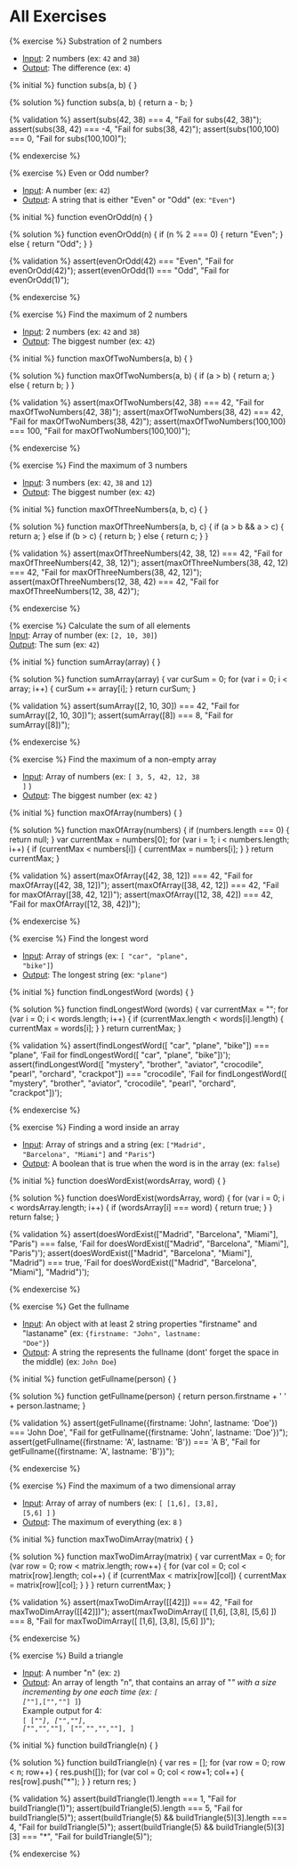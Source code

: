 # All Exercises


<!-- Exercise -->
{% exercise %}
Substration of 2 numbers<br>
- <u>Input</u>: 2 numbers (ex: <code>42</code> and <code>38</code>) <br>
- <u>Output</u>: The difference (ex: <code>4</code>)

{% initial %}
function subs(a, b) {
} 

{% solution %}
function subs(a, b) {
    return a - b;
} 

{% validation %}
assert(subs(42, 38) === 4, "Fail for subs(42, 38)");
assert(subs(38, 42) === -4, "Fail for subs(38, 42)");
assert(subs(100,100) === 0, "Fail for subs(100,100)");

{% endexercise %}



<!-- Exercise -->
{% exercise %}
Even or Odd number?<br>
- <u>Input</u>: A number (ex: <code>42</code>) <br>
- <u>Output</u>: A string that is either "Even" or "Odd" (ex: <code>"Even"</code>)

{% initial %}
function evenOrOdd(n) {
} 

{% solution %}
function evenOrOdd(n) {
    if (n % 2 === 0) {
        return "Even";
    }
    else {
        return "Odd";
    }
} 

{% validation %}
assert(evenOrOdd(42) === "Even", "Fail for evenOrOdd(42)");
assert(evenOrOdd(1) === "Odd", "Fail for evenOrOdd(1)");

{% endexercise %}



<!-- Exercise -->
{% exercise %}
Find the maximum of 2 numbers <br>
- <u>Input</u>: 2 numbers (ex: <code>42</code> and <code>38</code>) <br>
- <u>Output</u>: The biggest number (ex: <code>42</code>)

{% initial %}
function maxOfTwoNumbers(a, b) {
}  

{% solution %}
function maxOfTwoNumbers(a, b) {
    if (a > b) {
        return a;
    }
    else {
        return b;
    }
} 

{% validation %}
assert(maxOfTwoNumbers(42, 38) === 42, "Fail for maxOfTwoNumbers(42, 38)");
assert(maxOfTwoNumbers(38, 42) === 42, "Fail for maxOfTwoNumbers(38, 42)");
assert(maxOfTwoNumbers(100,100) === 100, "Fail for maxOfTwoNumbers(100,100)");

{% endexercise %}


<!-- Exercise -->
{% exercise %}
Find the maximum of 3 numbers <br>
- <u>Input</u>: 3 numbers (ex: <code>42</code>, <code>38</code> and <code>12</code>) <br>
- <u>Output</u>: The biggest number (ex: <code>42</code>)

{% initial %}
function maxOfThreeNumbers(a, b, c) {
}  

{% solution %}
function maxOfThreeNumbers(a, b, c) {
    if (a > b && a > c) {
        return a;
    }
    else if (b > c) {
        return b;
    }
    else {
        return c;
    }
} 

{% validation %}
assert(maxOfThreeNumbers(42, 38, 12) === 42, "Fail for maxOfThreeNumbers(42, 38, 12)");
assert(maxOfThreeNumbers(38, 42, 12) === 42, "Fail for maxOfThreeNumbers(38, 42, 12)");
assert(maxOfThreeNumbers(12, 38, 42) === 42, "Fail for maxOfThreeNumbers(12, 38, 42)");

{% endexercise %}


<!-- Exercise  -->
{% exercise %}
Calculate the sum of all elements<br>
<u>Input</u>: Array of number (ex: <code>[2, 10, 30]</code>) <br>
<u>Output</u>: The sum (ex: <code>42</code>)

{% initial %}
function sumArray(array) {
}

{% solution %}
function sumArray(array) {
    var curSum = 0;
    for (var i = 0; i < array; i++) {
        curSum += array[i];
    }
    return curSum;
}

{% validation %}
assert(sumArray([2, 10, 30]) === 42, "Fail for sumArray([2, 10, 30])");
assert(sumArray([8]) === 8, "Fail for sumArray([8])");

{% endexercise %}



<!-- Exercise -->
{% exercise %}
Find the maximum of a non-empty array <br>
- <u>Input</u>: Array of numbers (ex: <code>[ 3, 5, 42, 12, 38 ]</code> ) <br>
- <u>Output</u>: The biggest number (ex: <code>42</code> )

{% initial %}
function maxOfArray(numbers) {
}

{% solution %}
function maxOfArray(numbers) {
    if (numbers.length === 0) {
        return null;
    }
    var currentMax = numbers[0];
    for (var i = 1; i < numbers.length; i++) {
        if (currentMax < numbers[i]) {
            currentMax = numbers[i];
        }
    }
    return currentMax;
}

{% validation %}
assert(maxOfArray([42, 38, 12]) === 42, "Fail for maxOfArray([42, 38, 12])");
assert(maxOfArray([38, 42, 12]) === 42, "Fail for maxOfArray([38, 42, 12])");
assert(maxOfArray([12, 38, 42]) === 42, "Fail for maxOfArray([12, 38, 42])");

{% endexercise %}




<!-- Exercise -->
{% exercise %}
Find the longest word <br>
- <u>Input</u>: Array of strings (ex: <code>[ "car", "plane", "bike"]</code>) <br>
- <u>Output</u>: The longest string (ex: <code>"plane"</code>)

{% initial %}
function findLongestWord (words) {
}

{% solution %}
function findLongestWord (words) {
    var currentMax = "";
    for (var i = 0; i < words.length; i++) {
        if (currentMax.length < words[i].length) {
            currentMax = words[i];
        }
    }
    return currentMax;
}


{% validation %}
assert(findLongestWord([ "car", "plane", "bike"]) === "plane", 'Fail for findLongestWord([ "car", "plane", "bike"])');
assert(findLongestWord([ "mystery", "brother", "aviator", "crocodile", "pearl", "orchard", "crackpot"]) === "crocodile", 'Fail for findLongestWord([ "mystery", "brother", "aviator", "crocodile", "pearl", "orchard", "crackpot"])');

{% endexercise %}







<!-- Exercise  -->
{% exercise %}
Finding a word inside an array<br>
- <u>Input</u>: Array of strings and a string (ex: <code>["Madrid", "Barcelona", "Miami"]</code> and <code>"Paris"</code>) <br>
- <u>Output</u>: A boolean that is true when the word is in the array (ex: <code>false</code>)

{% initial %}
function doesWordExist(wordsArray, word) {
}

{% solution %}
function doesWordExist(wordsArray, word) {
    for (var i = 0; i < wordsArray.length; i++) {
        if (wordsArray[i] === word) {
            return true;
        }
    }
    return false;
}

{% validation %}
assert(doesWordExist(["Madrid", "Barcelona", "Miami"], "Paris") === false, 'Fail for doesWordExist(["Madrid", "Barcelona", "Miami"], "Paris")');
assert(doesWordExist(["Madrid", "Barcelona", "Miami"], "Madrid") === true, 'Fail for doesWordExist(["Madrid", "Barcelona", "Miami"], "Madrid")');

{% endexercise %}



<!-- Exercise  -->
{% exercise %}
Get the fullname<br>
- <u>Input</u>: An object with at least 2 string properties "firstname" and "lastaname" (ex: <code>{firstname: "John", lastname: "Doe"}</code>) <br>
- <u>Output</u>: A string the represents the fullname (dont' forget the space in the middle) (ex: <code>John Doe</code>)

{% initial %}
function getFullname(person) {
}

{% solution %}
function getFullname(person) {
    return person.firstname + ' ' + person.lastname;
}

{% validation %}
assert(getFullname({firstname: 'John', lastname: 'Doe'}) === 'John Doe', "Fail for getFullname({firstname: 'John', lastname: 'Doe'})");
assert(getFullname({firstname: 'A', lastname: 'B'}) === 'A B', "Fail for getFullname({firstname: 'A', lastname: 'B'})");

{% endexercise %}




<!-- Exercise -->
{% exercise %}
Find the maximum of a two dimensional array <br>
- <u>Input</u>: Array of array of numbers (ex: <code>[ [1,6], [3,8], [5,6] ]</code> ) <br>
- <u>Output</u>: The maximum of everything (ex: <code>8</code> )

{% initial %}
function maxTwoDimArray(matrix) {
}

{% solution %}
function maxTwoDimArray(matrix) {
    var currentMax = 0;
    for (var row = 0; row < matrix.length; row++) {
        for (var col = 0; col < matrix[row].length; col++) {
            if (currentMax < matrix[row][col]) {
                currentMax = matrix[row][col];
            }
        }
    }
    return currentMax;
}

{% validation %}
assert(maxTwoDimArray([[42]]) === 42, "Fail for maxTwoDimArray([[42]])");
assert(maxTwoDimArray([ [1,6], [3,8], [5,6] ]) === 8, "Fail for maxTwoDimArray([ [1,6], [3,8], [5,6] ])");

{% endexercise %}





<!-- Exercise  -->
{% exercise %}
Build a triangle<br>
- <u>Input</u>: A number "n" (ex: <code>2</code>) <br>
- <u>Output</u>: An array of length "n", that contains an array of "*" with a size incrementing by one each time  (ex: <code>[ ["*"],["*","*"] ]</code>)<br>
Example output for 4:<br>
<code style="white-space: pre;">[
    ["*"],
    ["*","*"],
    ["*","*","*"],
    ["*","*","*","*"],
]</code>

{% initial %}
function buildTriangle(n) {
}

{% solution %}
function buildTriangle(n) {
  var res = [];
  for (var row = 0; row < n; row++) {
      res.push([]);
      for (var col = 0; col < row+1; col++) {
          res[row].push("*");
      }
  }
  return res;
}

{% validation %}
assert(buildTriangle(1).length === 1, "Fail for buildTriangle(1)");
assert(buildTriangle(5).length === 5, "Fail for buildTriangle(5)");
assert(buildTriangle(5) && buildTriangle(5)[3].length === 4, "Fail for buildTriangle(5)");
assert(buildTriangle(5) && buildTriangle(5)[3][3] === "*", "Fail for buildTriangle(5)");

{% endexercise %}








